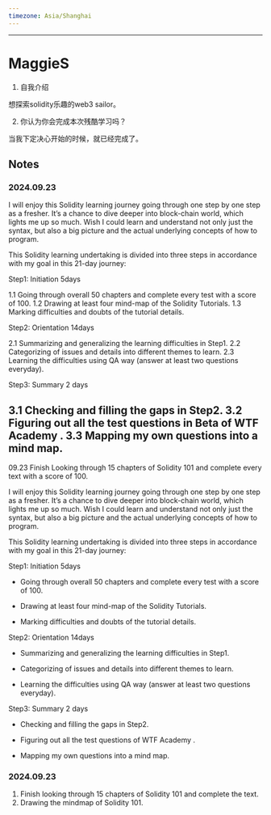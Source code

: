 ```yaml
---
timezone: Asia/Shanghai
---
```


---

# MaggieS

1. 自我介绍

想探索solidity乐趣的web3 sailor。

2. 你认为你会完成本次残酷学习吗？

当我下定决心开始的时候，就已经完成了。
   
## Notes

<!-- Content_START -->

### 2024.09.23
I will enjoy this Solidity learning journey going through one step by one step as a fresher.  It’s a chance to dive deeper into block-chain world, which lights me up so much. Wish I could learn and understand not only just the syntax, but also a big picture and the actual underlying concepts of how to program. 

This Solidity learning undertaking is divided into three steps in accordance with my goal in this 21-day journey:

Step1:  Initiation     5days 

1.1 Going through overall 50 chapters and complete every test with a score of 100.
1.2 Drawing at least four mind-map of the Solidity Tutorials.
1.3 Marking difficulties and doubts of the tutorial details.

Step2:  Orientation   14days

2.1 Summarizing and generalizing the learning difficulties in Step1.
2.2 Categorizing of issues and details into different themes to learn.
2.3 Learning the difficulties using QA way (answer at least two questions everyday).

Step3:  Summary    2 days

3.1 Checking and filling the gaps in Step2.
3.2 Figuring out all the test questions in Beta of WTF Academy .
3.3 Mapping my own questions into a mind map.
------------------------------------------------------------------------------------------------------------------------------------------
09.23
Finish 
Looking through 15 chapters of Solidity 101 and complete every text with a score of 100.

I will enjoy this Solidity learning journey going through one step by one step as a fresher.  It’s a chance to dive deeper into block-chain world, which lights me up so much. Wish I could learn and understand not only just the syntax, but also a big picture and the actual underlying concepts of how to program. 


This Solidity learning undertaking is divided into three steps in accordance with my goal in this 21-day journey:

Step1:  Initiation     5days 

* Going through overall 50 chapters and complete every test with a score of 100.

* Drawing at least four mind-map of the Solidity Tutorials.

* Marking difficulties and doubts of the tutorial details.

Step2:  Orientation   14days

* Summarizing and generalizing the learning difficulties in Step1.

* Categorizing of issues and details into different themes to learn.

* Learning the difficulties using QA way (answer at least two questions everyday).

Step3:  Summary    2 days

* Checking and filling the gaps in Step2.

* Figuring out all the test questions of WTF Academy .

* Mapping my own questions into a mind map.

### 2024.09.23

1. Finish looking through 15 chapters of Solidity 101 and complete the text.
2. Drawing the mindmap of Solidity 101.


  
<!-- Content_END -->
